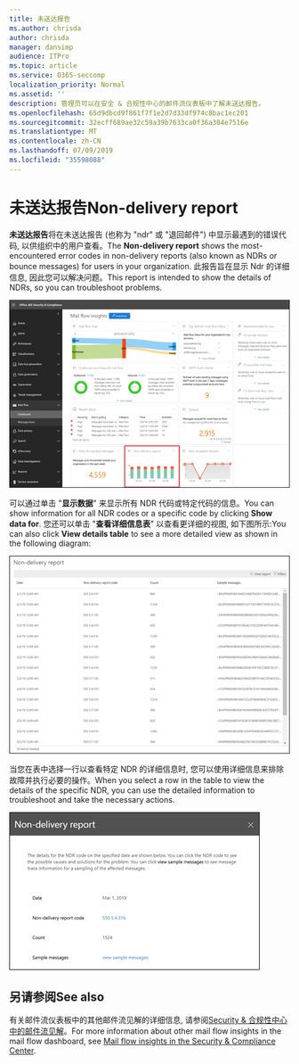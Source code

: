 ```yaml
---
title: 未送达报告
ms.author: chrisda
author: chrisda
manager: dansimp
audience: ITPro
ms.topic: article
ms.service: O365-seccomp
localization_priority: Normal
ms.assetid: ''
description: 管理员可以在安全 & 合规性中心的邮件流仪表板中了解未送达报告。
ms.openlocfilehash: 65d9dbcd9f861f7f1e2d7d33df974c8bac1ec201
ms.sourcegitcommit: 32ecff689ae32c59a39b7633ca0f36a304e7516e
ms.translationtype: MT
ms.contentlocale: zh-CN
ms.lasthandoff: 07/09/2019
ms.locfileid: "35598088"
---
```

# <a name="non-delivery-report"></a><span data-ttu-id="9d8c3-103">未送达报告</span><span class="sxs-lookup"><span data-stu-id="9d8c3-103">Non-delivery report</span></span>

<span data-ttu-id="9d8c3-104">**未送达报告**将在未送达报告 (也称为 "ndr" 或 "退回邮件") 中显示最遇到的错误代码, 以供组织中的用户查看。</span><span class="sxs-lookup"><span data-stu-id="9d8c3-104">The **Non-delivery report** shows the most-encountered error codes in non-delivery reports (also known as NDRs or bounce messages) for users in your organization.</span></span> <span data-ttu-id="9d8c3-105">此报告旨在显示 Ndr 的详细信息, 因此您可以解决问题。</span><span class="sxs-lookup"><span data-stu-id="9d8c3-105">This report is intended to show the details of NDRs, so you can troubleshoot problems.</span></span>

![安全 & 合规性中心的邮件流仪表板中的未送达报告](media/non-delivery-report-selected.png)

<span data-ttu-id="9d8c3-107">可以通过单击 "**显示数据**" 来显示所有 NDR 代码或特定代码的信息。</span><span class="sxs-lookup"><span data-stu-id="9d8c3-107">You can show information for all NDR codes or a specific code by clicking **Show data for**.</span></span> <span data-ttu-id="9d8c3-108">您还可以单击 "**查看详细信息表**" 以查看更详细的视图, 如下图所示:</span><span class="sxs-lookup"><span data-stu-id="9d8c3-108">You can also click **View details table** to see a more detailed view as shown in the following diagram:</span></span>

![未送达报告中的查看详细信息表](media/non-delivery-report-view-details-table.png)

<span data-ttu-id="9d8c3-110">当您在表中选择一行以查看特定 NDR 的详细信息时, 您可以使用详细信息来排除故障并执行必要的操作。</span><span class="sxs-lookup"><span data-stu-id="9d8c3-110">When you select a row in the table to view the details of the specific NDR, you can use the detailed information to troubleshoot and take the necessary actions.</span></span>

![在未送达报告的详细信息表中选择一行](media/non-delivery-report-details-table-select-row.png)

## <a name="see-also"></a><span data-ttu-id="9d8c3-112">另请参阅</span><span class="sxs-lookup"><span data-stu-id="9d8c3-112">See also</span></span>

<span data-ttu-id="9d8c3-113">有关邮件流仪表板中的其他邮件流见解的详细信息, 请参阅[Security & 合规性中心中的邮件流见解](mail-flow-insights-v2.md)。</span><span class="sxs-lookup"><span data-stu-id="9d8c3-113">For more information about other mail flow insights in the mail flow dashboard, see [Mail flow insights in the Security & Compliance Center](mail-flow-insights-v2.md).</span></span>
